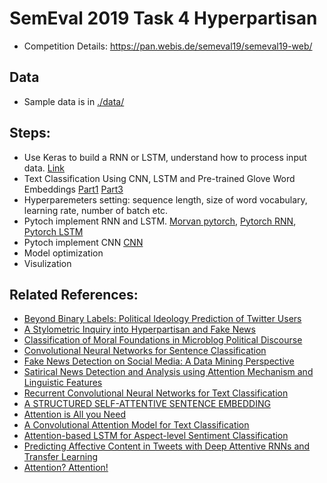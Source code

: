 # SemEval 2019 Task 4 Hyperpartisan
* Competition Details: https://pan.webis.de/semeval19/semeval19-web/

## Data
* Sample data is in [./data/](https://github.com/chiyuzhang94/hyperpartisan/tree/master/data)





## Steps:
* Use Keras to build a RNN or LSTM, understand how to process input data. [Link](https://machinelearningmastery.com/sequence-classification-lstm-recurrent-neural-networks-python-keras/)
* Text Classification Using CNN, LSTM and Pre-trained Glove Word Embeddings [Part1](https://medium.com/@sabber/classifying-yelp-review-comments-using-lstm-and-word-embeddings-part-1-eb2275e4066b)  [Part3](https://medium.com/@sabber/classifying-yelp-review-comments-using-cnn-lstm-and-pre-trained-glove-word-embeddings-part-3-53fcea9a17fa)
* Hyperparemeters setting: sequence length, size of word vocabulary, learning rate, number of batch etc.
* Pytoch implement RNN and LSTM. [Morvan pytorch](https://morvanzhou.github.io/tutorials/machine-learning/torch/), [Pytorch RNN](https://pytorch.org/tutorials/intermediate/char_rnn_classification_tutorial.html#), [Pytorch LSTM](https://pytorch.org/tutorials/beginner/nlp/sequence_models_tutorial.html#sphx-glr-beginner-nlp-sequence-models-tutorial-py)
* Pytoch implement CNN [CNN](https://github.com/Shawn1993/cnn-text-classification-pytorch)
* Model optimization
* Visulization

## Related References:
* [Beyond Binary Labels: Political Ideology Prediction of Twitter Users](http://www.aclweb.org/anthology/P17-1068)
* [A Stylometric Inquiry into Hyperpartisan and Fake News](http://aclweb.org/anthology/P18-1022)
* [Classification of Moral Foundations in Microblog Political Discourse](http://aclweb.org/anthology/P18-1067)
* [Convolutional Neural Networks for Sentence Classification](https://arxiv.org/pdf/1408.5882.pdf)
* [Fake News Detection on Social Media: A Data Mining Perspective](http://delivery.acm.org.ezproxy.library.ubc.ca/10.1145/3140000/3137600/p22-shu.pdf?ip=142.103.160.110&id=3137600&acc=ACTIVE%20SERVICE&key=FD0067F557510FFB%2E26E2C50968A06846%2E4D4702B0C3E38B35%2E4D4702B0C3E38B35&__acm__=1539896140_86ced20cfa1d864d0da1016a9d3fbc50)
* [Satirical News Detection and Analysis using Attention Mechanism and Linguistic Features](https://arxiv.org/pdf/1709.01189.pdf)
* [Recurrent Convolutional Neural Networks for Text Classification](https://zhuanlan.zhihu.com/p/21253220) 
* [A STRUCTURED SELF-ATTENTIVE SENTENCE EMBEDDING](https://arxiv.org/pdf/1703.03130.pdf)
* [Attention is All you Need](http://papers.nips.cc/paper/7181-attention-is-all-you-need.pdf)
* [A Convolutional Attention Model for Text Classification](https://link.springer.com/chapter/10.1007/978-3-319-73618-1_16)
* [Attention-based LSTM for Aspect-level Sentiment Classification](https://aclweb.org/anthology/D16-1058)
* [Predicting Affective Content in Tweets with Deep Attentive RNNs and Transfer Learning](http://www.aclweb.org/anthology/S17-2126)
* [Attention? Attention!](https://lilianweng.github.io/lil-log/2018/06/24/attention-attention.html)
